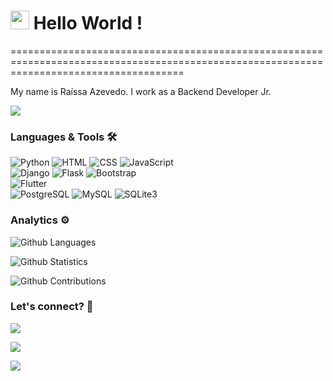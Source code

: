 
<h1><img src="https://emojis.slackmojis.com/emojis/images/1531849430/4246/blob-sunglasses.gif?1531849430" width="30"/> Hello World ! </h1>
==========================================================================================================================================


My name is Raíssa Azevedo. I work as a Backend Developer Jr.

![](http://estruyf-github.azurewebsites.net/api/VisitorHit?user=Raii-Azevedo&repo=Raii-Azevedo&countColorcountColor)

### Languages & Tools 🛠  
![Python](https://img.shields.io/badge/-Python-05122A?style=flat&color=green)&nbsp;![HTML](https://img.shields.io/badge/-HTML-05122A?style=flat&color=green)&nbsp;![CSS](https://img.shields.io/badge/-CSS-05122A?style=flat&color=green)&nbsp;![JavaScript](https://img.shields.io/badge/-JavaScript-05122A?style=flat&color=green)&nbsp;  
![Django](https://img.shields.io/badge/-Django-05122A?style=flat&color=orange)&nbsp;![Flask](https://img.shields.io/badge/-Flask-05122A?style=flat&color=orange)&nbsp;![Bootstrap](https://img.shields.io/badge/-Bootstrap-05122A?style=flat&color=orange)&nbsp;  
![Flutter](https://img.shields.io/badge/-Flutter-05122A?style=flat&color=gray)&nbsp;  
![PostgreSQL](https://img.shields.io/badge/-PostgreSQL-05122A?style=flat&color=yellow)&nbsp;![MySQL](https://img.shields.io/badge/-MySQL-05122A?style=flat&color=yellow)&nbsp;![SQLite3](https://img.shields.io/badge/-SQLite3-05122A?style=flat&color=yellow)&nbsp;  


### Analytics ⚙️

![Github Languages](https://github-readme-stats.vercel.app/api/top-langs/?username=Raii-Azevedo&layout=compact&count_private=true)

![Github Statistics](https://github-readme-stats.vercel.app/api/?username=Raii-Azevedo&count_private=true&show_icons=true)

![Github Contributions](https://github-readme-streak-stats.herokuapp.com/?user=Raii-Azevedo&hide_border=true)

### Let's connect? 🤝

<p align="left">

<a href="https://www.linkedin.com/in/raissa-azevedo-555893120/"><img src="https://img.shields.io/badge/-LinkedIn-0077B5?style=flat&logo=Linkedin&logoColor=white"/></a>

<a href="https://twitter.com/Raiissa_Azevedo"><img src="https://img.shields.io/badge/-Twitter-%231DA1F2?style=flat&logo=twitter&logoColor=white"/></a>

<a href="https://www.instagram.com/raiissa.azevedo/"><img src="https://img.shields.io/badge/-Instagram-E4405F?style=flat&logo=instagram&logoColor=white"/></a>

</p>
